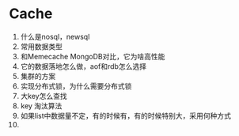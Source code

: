 #  Cache

1. 什么是nosql，newsql
2. 常用数据类型
3. 和Memecache MongoDB对比，它为啥高性能 
5. 它的数据落地怎么做，aof和rdb怎么选择 
6. 集群的方案 
7. 实现分布式锁，为什么需要分布式锁 
8. 大key怎么查找 
9. key 淘汰算法
10. 如果list中数据量不定，有的时候有，有的时候特别大，采用何种方式
11.